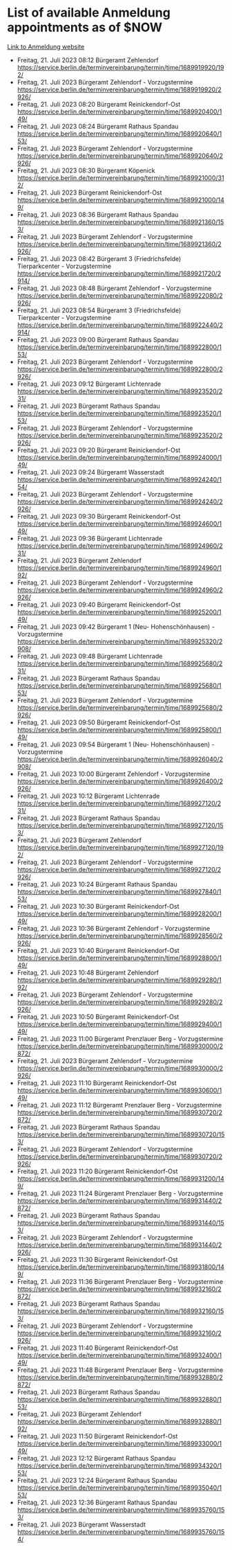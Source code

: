 # List of available Anmeldung appointments as of $NOW
[Link to Anmeldung website](https://service.berlin.de/terminvereinbarung/termin/tag.php?termin=1&anliegen[]=120686&dienstleisterlist=122210,122217,327316,122219,327312,122227,327314,122231,327346,122243,327348,122254,122252,329742,122260,329745,122262,329748,122271,327278,122273,327274,122277,327276,330436,122280,327294,122282,327290,122284,327292,122291,327270,122285,327266,122286,327264,122296,327268,150230,329760,122297,327286,122294,327284,122312,329763,122314,329775,122304,327330,122311,327334,122309,327332,317869,122281,327352,122279,329772,122283,122276,327324,122274,327326,122267,329766,122246,327318,122251,327320,122257,327322,122208,327298,122226,327300&herkunft=http%3A%2F%2Fservice.berlin.de%2Fdienstleistung%2F120686%2F)
- Freitag, 21. Juli 2023 08:12 Bürgeramt Zehlendorf https://service.berlin.de/terminvereinbarung/termin/time/1689919920/192/
- Freitag, 21. Juli 2023  Bürgeramt Zehlendorf - Vorzugstermine https://service.berlin.de/terminvereinbarung/termin/time/1689919920/2926/
- Freitag, 21. Juli 2023 08:20 Bürgeramt Reinickendorf-Ost https://service.berlin.de/terminvereinbarung/termin/time/1689920400/149/
- Freitag, 21. Juli 2023 08:24 Bürgeramt Rathaus Spandau https://service.berlin.de/terminvereinbarung/termin/time/1689920640/153/
- Freitag, 21. Juli 2023  Bürgeramt Zehlendorf - Vorzugstermine https://service.berlin.de/terminvereinbarung/termin/time/1689920640/2926/
- Freitag, 21. Juli 2023 08:30 Bürgeramt Köpenick https://service.berlin.de/terminvereinbarung/termin/time/1689921000/312/
- Freitag, 21. Juli 2023  Bürgeramt Reinickendorf-Ost https://service.berlin.de/terminvereinbarung/termin/time/1689921000/149/
- Freitag, 21. Juli 2023 08:36 Bürgeramt Rathaus Spandau https://service.berlin.de/terminvereinbarung/termin/time/1689921360/153/
- Freitag, 21. Juli 2023  Bürgeramt Zehlendorf - Vorzugstermine https://service.berlin.de/terminvereinbarung/termin/time/1689921360/2926/
- Freitag, 21. Juli 2023 08:42 Bürgeramt 3 (Friedrichsfelde) Tierparkcenter - Vorzugstermine https://service.berlin.de/terminvereinbarung/termin/time/1689921720/2914/
- Freitag, 21. Juli 2023 08:48 Bürgeramt Zehlendorf - Vorzugstermine https://service.berlin.de/terminvereinbarung/termin/time/1689922080/2926/
- Freitag, 21. Juli 2023 08:54 Bürgeramt 3 (Friedrichsfelde) Tierparkcenter - Vorzugstermine https://service.berlin.de/terminvereinbarung/termin/time/1689922440/2914/
- Freitag, 21. Juli 2023 09:00 Bürgeramt Rathaus Spandau https://service.berlin.de/terminvereinbarung/termin/time/1689922800/153/
- Freitag, 21. Juli 2023  Bürgeramt Zehlendorf - Vorzugstermine https://service.berlin.de/terminvereinbarung/termin/time/1689922800/2926/
- Freitag, 21. Juli 2023 09:12 Bürgeramt Lichtenrade https://service.berlin.de/terminvereinbarung/termin/time/1689923520/231/
- Freitag, 21. Juli 2023  Bürgeramt Rathaus Spandau https://service.berlin.de/terminvereinbarung/termin/time/1689923520/153/
- Freitag, 21. Juli 2023  Bürgeramt Zehlendorf - Vorzugstermine https://service.berlin.de/terminvereinbarung/termin/time/1689923520/2926/
- Freitag, 21. Juli 2023 09:20 Bürgeramt Reinickendorf-Ost https://service.berlin.de/terminvereinbarung/termin/time/1689924000/149/
- Freitag, 21. Juli 2023 09:24 Bürgeramt Wasserstadt https://service.berlin.de/terminvereinbarung/termin/time/1689924240/154/
- Freitag, 21. Juli 2023  Bürgeramt Zehlendorf - Vorzugstermine https://service.berlin.de/terminvereinbarung/termin/time/1689924240/2926/
- Freitag, 21. Juli 2023 09:30 Bürgeramt Reinickendorf-Ost https://service.berlin.de/terminvereinbarung/termin/time/1689924600/149/
- Freitag, 21. Juli 2023 09:36 Bürgeramt Lichtenrade https://service.berlin.de/terminvereinbarung/termin/time/1689924960/231/
- Freitag, 21. Juli 2023  Bürgeramt Zehlendorf https://service.berlin.de/terminvereinbarung/termin/time/1689924960/192/
- Freitag, 21. Juli 2023  Bürgeramt Zehlendorf - Vorzugstermine https://service.berlin.de/terminvereinbarung/termin/time/1689924960/2926/
- Freitag, 21. Juli 2023 09:40 Bürgeramt Reinickendorf-Ost https://service.berlin.de/terminvereinbarung/termin/time/1689925200/149/
- Freitag, 21. Juli 2023 09:42 Bürgeramt 1 (Neu- Hohenschönhausen) - Vorzugstermine https://service.berlin.de/terminvereinbarung/termin/time/1689925320/2908/
- Freitag, 21. Juli 2023 09:48 Bürgeramt Lichtenrade https://service.berlin.de/terminvereinbarung/termin/time/1689925680/231/
- Freitag, 21. Juli 2023  Bürgeramt Rathaus Spandau https://service.berlin.de/terminvereinbarung/termin/time/1689925680/153/
- Freitag, 21. Juli 2023  Bürgeramt Zehlendorf - Vorzugstermine https://service.berlin.de/terminvereinbarung/termin/time/1689925680/2926/
- Freitag, 21. Juli 2023 09:50 Bürgeramt Reinickendorf-Ost https://service.berlin.de/terminvereinbarung/termin/time/1689925800/149/
- Freitag, 21. Juli 2023 09:54 Bürgeramt 1 (Neu- Hohenschönhausen) - Vorzugstermine https://service.berlin.de/terminvereinbarung/termin/time/1689926040/2908/
- Freitag, 21. Juli 2023 10:00 Bürgeramt Zehlendorf - Vorzugstermine https://service.berlin.de/terminvereinbarung/termin/time/1689926400/2926/
- Freitag, 21. Juli 2023 10:12 Bürgeramt Lichtenrade https://service.berlin.de/terminvereinbarung/termin/time/1689927120/231/
- Freitag, 21. Juli 2023  Bürgeramt Rathaus Spandau https://service.berlin.de/terminvereinbarung/termin/time/1689927120/153/
- Freitag, 21. Juli 2023  Bürgeramt Zehlendorf https://service.berlin.de/terminvereinbarung/termin/time/1689927120/192/
- Freitag, 21. Juli 2023  Bürgeramt Zehlendorf - Vorzugstermine https://service.berlin.de/terminvereinbarung/termin/time/1689927120/2926/
- Freitag, 21. Juli 2023 10:24 Bürgeramt Rathaus Spandau https://service.berlin.de/terminvereinbarung/termin/time/1689927840/153/
- Freitag, 21. Juli 2023 10:30 Bürgeramt Reinickendorf-Ost https://service.berlin.de/terminvereinbarung/termin/time/1689928200/149/
- Freitag, 21. Juli 2023 10:36 Bürgeramt Zehlendorf - Vorzugstermine https://service.berlin.de/terminvereinbarung/termin/time/1689928560/2926/
- Freitag, 21. Juli 2023 10:40 Bürgeramt Reinickendorf-Ost https://service.berlin.de/terminvereinbarung/termin/time/1689928800/149/
- Freitag, 21. Juli 2023 10:48 Bürgeramt Zehlendorf https://service.berlin.de/terminvereinbarung/termin/time/1689929280/192/
- Freitag, 21. Juli 2023  Bürgeramt Zehlendorf - Vorzugstermine https://service.berlin.de/terminvereinbarung/termin/time/1689929280/2926/
- Freitag, 21. Juli 2023 10:50 Bürgeramt Reinickendorf-Ost https://service.berlin.de/terminvereinbarung/termin/time/1689929400/149/
- Freitag, 21. Juli 2023 11:00 Bürgeramt Prenzlauer Berg - Vorzugstermine https://service.berlin.de/terminvereinbarung/termin/time/1689930000/2872/
- Freitag, 21. Juli 2023  Bürgeramt Zehlendorf - Vorzugstermine https://service.berlin.de/terminvereinbarung/termin/time/1689930000/2926/
- Freitag, 21. Juli 2023 11:10 Bürgeramt Reinickendorf-Ost https://service.berlin.de/terminvereinbarung/termin/time/1689930600/149/
- Freitag, 21. Juli 2023 11:12 Bürgeramt Prenzlauer Berg - Vorzugstermine https://service.berlin.de/terminvereinbarung/termin/time/1689930720/2872/
- Freitag, 21. Juli 2023  Bürgeramt Rathaus Spandau https://service.berlin.de/terminvereinbarung/termin/time/1689930720/153/
- Freitag, 21. Juli 2023  Bürgeramt Zehlendorf - Vorzugstermine https://service.berlin.de/terminvereinbarung/termin/time/1689930720/2926/
- Freitag, 21. Juli 2023 11:20 Bürgeramt Reinickendorf-Ost https://service.berlin.de/terminvereinbarung/termin/time/1689931200/149/
- Freitag, 21. Juli 2023 11:24 Bürgeramt Prenzlauer Berg - Vorzugstermine https://service.berlin.de/terminvereinbarung/termin/time/1689931440/2872/
- Freitag, 21. Juli 2023  Bürgeramt Rathaus Spandau https://service.berlin.de/terminvereinbarung/termin/time/1689931440/153/
- Freitag, 21. Juli 2023  Bürgeramt Zehlendorf - Vorzugstermine https://service.berlin.de/terminvereinbarung/termin/time/1689931440/2926/
- Freitag, 21. Juli 2023 11:30 Bürgeramt Reinickendorf-Ost https://service.berlin.de/terminvereinbarung/termin/time/1689931800/149/
- Freitag, 21. Juli 2023 11:36 Bürgeramt Prenzlauer Berg - Vorzugstermine https://service.berlin.de/terminvereinbarung/termin/time/1689932160/2872/
- Freitag, 21. Juli 2023  Bürgeramt Rathaus Spandau https://service.berlin.de/terminvereinbarung/termin/time/1689932160/153/
- Freitag, 21. Juli 2023  Bürgeramt Zehlendorf - Vorzugstermine https://service.berlin.de/terminvereinbarung/termin/time/1689932160/2926/
- Freitag, 21. Juli 2023 11:40 Bürgeramt Reinickendorf-Ost https://service.berlin.de/terminvereinbarung/termin/time/1689932400/149/
- Freitag, 21. Juli 2023 11:48 Bürgeramt Prenzlauer Berg - Vorzugstermine https://service.berlin.de/terminvereinbarung/termin/time/1689932880/2872/
- Freitag, 21. Juli 2023  Bürgeramt Rathaus Spandau https://service.berlin.de/terminvereinbarung/termin/time/1689932880/153/
- Freitag, 21. Juli 2023  Bürgeramt Zehlendorf https://service.berlin.de/terminvereinbarung/termin/time/1689932880/192/
- Freitag, 21. Juli 2023 11:50 Bürgeramt Reinickendorf-Ost https://service.berlin.de/terminvereinbarung/termin/time/1689933000/149/
- Freitag, 21. Juli 2023 12:12 Bürgeramt Rathaus Spandau https://service.berlin.de/terminvereinbarung/termin/time/1689934320/153/
- Freitag, 21. Juli 2023 12:24 Bürgeramt Rathaus Spandau https://service.berlin.de/terminvereinbarung/termin/time/1689935040/153/
- Freitag, 21. Juli 2023 12:36 Bürgeramt Rathaus Spandau https://service.berlin.de/terminvereinbarung/termin/time/1689935760/153/
- Freitag, 21. Juli 2023  Bürgeramt Wasserstadt https://service.berlin.de/terminvereinbarung/termin/time/1689935760/154/
